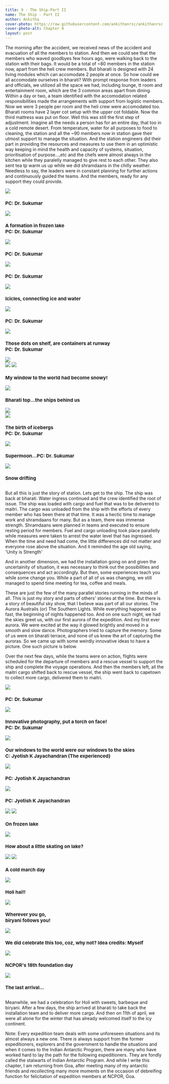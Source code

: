 ```yaml
---
title: 9 - The Ship-Part II
name: The Ship - Part II
author: Ankitha
cover-photo: https://raw.githubusercontent.com/ankithanrsc/ankithanrsc.github.io/master/assets/images/ch9/seabreak2.JPG
cover-photo-alt: Chapter 9
layout: post
---
```

<div>
<p>The morning after the accident, we received news of the accident and evacuation of all the members to station. And then we could see that the members who waved goodbyes few hours ago, were walking back to the station with their bags. It would be a total of ~80 members in the station now, apart from the heli crew members. But bharati is designed with 24 living modules which can accomodate 2 people at once. So how could we all accomodate ourselves in bharati? With prompt response from leaders and officials, we utilized all the space we had, including lounge, tt room and entertainment room, which are the 3 common areas apart from dining. Within a day or two, a team identified with the accomodation related responsibilities made the arrangements with support from logistic members. Now we were 3 people per room and the heli crew were accomodated too. Bharati rooms have 2 layer cot setup with the upper cot foldable. Now the third mattress was put on floor. Well this was still the first step of adjustment. Imagine all the needs a person has for an entire day, that too in a cold remote desert. From temperature, water for all purposes to food to cleaning, the station and all the ~90 members now in station gave their utmost support to manage the situation. And the station engineers did their part in providing the resources and measures to use them in an optimistic way keeping in mind the health and capacity of systems, situation, prioritisation of purpose...,etc and the chefs were almost always in the kitchen while they paralelly managed to give rest to each other. They also sent tea tp warm us up while we did shramdaans in the chilly weather. Needless to say, the leaders were in constant planning for further actions and continuously guided the teams. And the members, ready for any support they could provide.</p>
    
<div class="row"> 
  <div class="column">
    <img src="https://raw.githubusercontent.com/ankithanrsc/ankithanrsc.github.io/master/assets/images/ch9/drsship.JPG">
      <h3 style="font-size:15px;">PC: Dr. Sukumar</h3>
    <img src="https://raw.githubusercontent.com/ankithanrsc/ankithanrsc.github.io/master/assets/images/ch9/frozenlake.JPG">
      <h3 style="font-size:15px;">A formation in frozen lake <br>PC: Dr. Sukumar</h3>
    <img src="https://raw.githubusercontent.com/ankithanrsc/ankithanrsc.github.io/master/assets/images/ch9/bhtop1.JPG">
      <h3 style="font-size:15px;">PC: Dr. Sukumar</h3>
    <img src="https://raw.githubusercontent.com/ankithanrsc/ankithanrsc.github.io/master/assets/images/ch9/bhtopseabreak.JPG">
      <h3 style="font-size:15px;">PC: Dr. Sukumar</h3>
  </div>
  <div class="column">
    <img src="https://raw.githubusercontent.com/ankithanrsc/ankithanrsc.github.io/master/assets/images/ch9/lake1.JPG">
      <h3 style="font-size:15px;">Icicles, connecting ice and water</h3>
    <img src="https://raw.githubusercontent.com/ankithanrsc/ankithanrsc.github.io/master/assets/images/ch9/seabreak2.JPG">
      <h3 style="font-size:15px;">PC: Dr. Sukumar</h3>
    <img src="https://raw.githubusercontent.com/ankithanrsc/ankithanrsc.github.io/master/assets/images/ch9/shelfrunway.JPG">
      <h3 style="font-size:15px;">Those dots on shelf, are containers at runway<br>PC: Dr. Sukumar</h3>
    <img src="https://raw.githubusercontent.com/ankithanrsc/ankithanrsc.github.io/master/assets/images/ch9/seaicebreak1.JPG">
  </div> 
  <div class="column">
    <img src="https://raw.githubusercontent.com/ankithanrsc/ankithanrsc.github.io/master/assets/images/ch9/icebreak.JPG">
    <img src="https://raw.githubusercontent.com/ankithanrsc/ankithanrsc.github.io/master/assets/images/ch9/snowonwindow.JPG">
      <h3 style="font-size:15px;">My window to the world had become snowy!</h3>
    <img src="https://raw.githubusercontent.com/ankithanrsc/ankithanrsc.github.io/master/assets/images/ch9/bhtop.JPG">
      <h3 style="font-size:15px;">Bharati top...the ships behind us</h3>
    <img src="https://raw.githubusercontent.com/ankithanrsc/ankithanrsc.github.io/master/assets/images/ch9/seamelted.JPG">
  </div>
  <div class="column">
    <img src="https://raw.githubusercontent.com/ankithanrsc/ankithanrsc.github.io/master/assets/images/ch9/shelficeberg.JPG">
      <h3 style="font-size:15px;">The birth of icebergs<br>PC: Dr. Sukumar</h3>
    <img src="https://raw.githubusercontent.com/ankithanrsc/ankithanrsc.github.io/master/assets/images/ch9/supermoon.JPG">
      <h3 style="font-size:15px;">Supermoon...PC: Dr. Sukumar</h3>
    <img src="https://raw.githubusercontent.com/ankithanrsc/ankithanrsc.github.io/master/assets/images/ch9/suntrackdrift.JPG">
      <h3 style="font-size:15px;">Snow drifting</h3>
    </div>
</div>

<p>But all this is just the story of station. Lets get to the ship. The ship was back at bharati. Water ingress continued and the crew identified the root of issue. The ship was loaded with cargo and fuel that was to be delivered to maitri. The cargo was unloaded from the ship with the efforts of every member who has been there at that time. It was a hectic time to manage work and shramdaans for many. But as a team, there was immense strength. Shramdaans were planned in teams and executed to ensure resting period for members. Fuel and cargo unloading took place parallelly while measures were taken to arrest the water level that has ingressed. When the time and need had come, the little differences did not matter and everyone rose above the situation. And it reminded the age old saying, 'Unity is Strength'</p>

<p>And in another dimension, we had the installation going on and given the uncertainity of situation, it was necessary to think out the possibilities and consequences and act accordingly. But then, some experiences teach you while some change you. While a part of all of us was changing, we still managed to spend time meeting for tea, coffee and meals.</p>

<p>These are just the few of the many parallel stories running in the minds of all. This is just my story and parts of others' stories at the time. But there is a story of beautiful sky show, that I believe was part of all our stories. The Aurora Australis (or) The Southern Lights. While everything happened so fast, the beginning of nights happened too. And on one such night, we had the skies greet us, with our first aurora of the expedition. And my first ever aurora. We were excited at the way it glowed brightly and moved in a smooth and slow dance. Photographers tried to capture the memory. Some of us were on bharati terrace, and none of us knew the art of capturing the auroras. So we came up with some weirdly innovative ideas to have a picture. One such picture is below.</p>
<p>Over the next few days, while the teams were on action, flights were scheduled for the departure of members and a rescue vessel to support the ship and complete the voyage operations. And then the members left, all the maitri cargo shifted back to rescue vessel, the ship went back to capetown to collect more cargo, delivered them to maitri. </p>

<div class="row"> 
  <div class="column">
    <img src="https://raw.githubusercontent.com/ankithanrsc/ankithanrsc.github.io/master/assets/images/ch9/aurora1.JPG">
      <h3 style="font-size:15px;">PC: Dr. Sukumar</h3>
    <img src="https://raw.githubusercontent.com/ankithanrsc/ankithanrsc.github.io/master/assets/images/ch9/aurra.jpg">
      <h3 style="font-size:15px;">Innovative photography, put a torch on face!<br>PC: Dr. Sukumar</h3>
    <img src="https://raw.githubusercontent.com/ankithanrsc/ankithanrsc.github.io/master/assets/images/ch9/auroraroom.JPG">
      <h3 style="font-size:15px;">Our windows to the world were our windows to the skies<br>C: Jyotish K Jayachandran (The experienced)</h3>
    <img src="https://raw.githubusercontent.com/ankithanrsc/ankithanrsc.github.io/master/assets/images/ch9/2103jo.JPG">
      <h3 style="font-size:15px;">PC: Jyotish K Jayachandran</h3>
  </div>
  <div class="column">
    <img src="https://raw.githubusercontent.com/ankithanrsc/ankithanrsc.github.io/master/assets/images/ch9/2603jo.JPG">
      <h3 style="font-size:15px;">PC: Jyotish K Jayachandran</h3>
    <img src="https://raw.githubusercontent.com/ankithanrsc/ankithanrsc.github.io/master/assets/images/ch9/bh1.JPG">
    <img src="https://raw.githubusercontent.com/ankithanrsc/ankithanrsc.github.io/master/assets/images/ch9/frozenlake1.JPG">
      <h3 style="font-size:15px;">On frozen lake</h3>
    <img src="https://raw.githubusercontent.com/ankithanrsc/ankithanrsc.github.io/master/assets/images/ch9/lakeskating.JPG">
      <h3 style="font-size:15px;">How about a little skating on lake?</h3>
  </div> 
  <div class="column">
    <img src="https://raw.githubusercontent.com/ankithanrsc/ankithanrsc.github.io/master/assets/images/ch9/seamarch.JPG">
    <img src="https://raw.githubusercontent.com/ankithanrsc/ankithanrsc.github.io/master/assets/images/ch9/seamarch2.JPG">
      <h3 style="font-size:15px;">A cold march day</h3>
    <img src="https://raw.githubusercontent.com/ankithanrsc/ankithanrsc.github.io/master/assets/images/ch9/holi.JPG">
      <h3 style="font-size:15px;">Holi hai!!</h3>
    <img src="https://raw.githubusercontent.com/ankithanrsc/ankithanrsc.github.io/master/assets/images/ch9/biryaniholi.JPG">
      <h3 style="font-size:15px;">Wherever you go, <br>biryani follows you!</h3>
  </div>
  <div class="column">
    <img src="https://raw.githubusercontent.com/ankithanrsc/ankithanrsc.github.io/master/assets/images/ch9/aprilfool.JPG">
      <h3 style="font-size:15px;">We did celebrate this too, coz, why not? Idea credits: Myself</h3>
    <img src="https://raw.githubusercontent.com/ankithanrsc/ankithanrsc.github.io/master/assets/images/ch9/foundationday.JPG">
      <h3 style="font-size:15px;">NCPOR's 18th foundation day</h3>
    <img src="https://raw.githubusercontent.com/ankithanrsc/ankithanrsc.github.io/master/assets/images/ch9/federovcome.JPG">
      <h3 style="font-size:15px;">The last arrival...</h3>
    </div>
</div>

<p>Meanwhile, we had a celebration for Holi with sweets, barbeque and biryani. After a few days, the ship arrived at bharati to take back the installation team and to deliver more cargo. And then on 11th of april, we were all alone for the winter that has already welcomed itself to the icy continent.</p>

<p>Note: Every expedition team deals with some unforeseen situations and its almost always a new one. There is always support from the former expeditioners, explorers and the government to handle the situations and when it comes to the Indian Antarctic Program, there are many who have worked hard to lay the path for the following expeditioners. They are fondly called the stalwarts of Indian Antarctic Program. And while I write this chapter,  I am returning from Goa, after meeting many of my antarctic friends and recollecting many more moments on the occasion of debreifing function for felicitation of expedition members at NCPOR, Goa.</p>
</div>